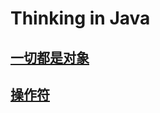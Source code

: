 # Thinking in Java

## [一切都是对象](https://github.com/wangwren/Java/blob/master/Everything%20is%20an%20Object.md)
## [操作符](https://github.com/wangwren/Java/blob/master/Operators.md)


